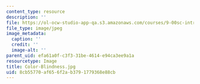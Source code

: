 ```yaml
---
content_type: resource
description: ''
file: https://ol-ocw-studio-app-qa.s3.amazonaws.com/courses/9-00sc-introduction-to-psychology-fall-2011/8cb55770af656f2ab3791779368e88cb_Color-Blindness.jpg
file_type: image/jpeg
image_metadata:
  caption: ''
  credit: ''
  image-alt: ''
parent_uid: efa61a0f-c3f3-31be-4614-e94ca3ee9a1a
resourcetype: Image
title: Color-Blindness.jpg
uid: 8cb55770-af65-6f2a-b379-1779368e88cb
---
```

